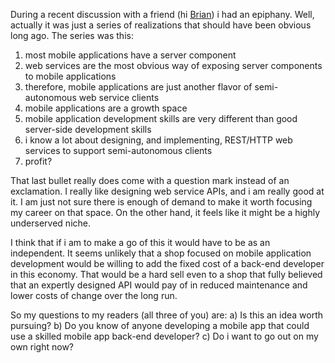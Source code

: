 During a recent discussion with a friend (hi [Brian][]) i had an
epiphany.  Well, actually it was just a series of realizations that
should have been obvious long ago.  The series was this:

 1. most mobile applications have a server component
 2. web services are the most obvious way of exposing server 
    components to mobile applications
 3. therefore, mobile applications are just another flavor of 
    semi-autonomous web service clients
 4. mobile applications are a growth space
 5. mobile application development skills are very different than good 
    server-side development skills
 5. i know a lot about designing, and implementing, REST/HTTP web 
    services to support semi-autonomous clients 
 6. profit?

That last bullet really does come with a question mark instead of an
exclamation.  I really like designing web service APIs, and i am
really good at it.  I am just not sure there is enough of demand to
make it worth focusing my career on that space.  On the other hand, it
feels like it might be a highly underserved niche.

I think that if i am to make a go of this it would have to be as an
independent.  It seems unlikely that a shop focused on mobile
application development would be willing to add the fixed cost of a
back-end developer in this economy.  That would be a hard sell even to
a shop that fully believed that an expertly designed API would pay of
in reduced maintenance and lower costs of change over the long run.

So my questions to my readers (all three of you) are: a) Is this an
idea worth pursuing?  b) Do you know of anyone developing a mobile app
that could use a skilled mobile app back-end developer?  c) Do i want
to go out on my own right now?


[brian]: http://twitter.com/djbriane